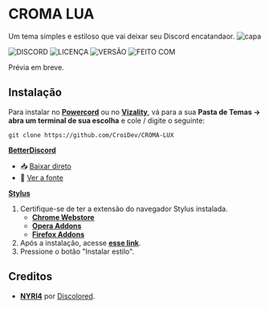 # CROMA LUA

Um tema simples e estiloso que vai deixar seu Discord encatandaor.
![capa](https://github.com/CroiDev/CROMA-LUX/blob/main/ativos/CROMA-LUX.gif) 

![DISCORD](https://img.shields.io/discord/578964738617376769.svg?color=5865F2&label=DISCORD&labelColor=101010&logo=discord&logoColor=5865F2&style=flat-square)
![LICENÇA](https://img.shields.io/github/license/CroiDev/CROMA-LUX?color=C2C2C2&label=LICENÇA&labelColor=101010&style=flat-square)
![VERSÃO](https://img.shields.io/github/v/release/CroiDev/TEMACRO?color=57F287&labelColor=101010&label=VERS%C3%83O&logo=css3&logoColor=57F287&style=flat-square)
![FEITO COM](https://img.shields.io/badge/FEITO%20COM-MAGICA%20✨-orange?labelColor=101010&style=flat-square)

Prévia em breve.

<!--![previa](link da previa)-->

## Instalação

Para instalar no **[Powercord](http://powercord.dev/)** ou no **[Vizality](https://vizality.com/)**, vá para a sua **Pasta de Temas -> abra um terminal de sua escolha** e cole / digite o seguinte:

```
git clone https://github.com/CroiDev/CROMA-LUX
```

**[BetterDiscord](https://betterdiscord.app/)**

<!-- - [Direct Download](https://betterdiscord.net/ghdl?id=3625) -->

- 📥 [Baixar direto](https://github.com/CroiDev/CROMA-LUX/releases/download/1.0.0/CROMA-LUX.theme.css) <!-- link temporario -->
- 📃 [Ver a fonte](https://CroiDev.github.io/CROMA-LUX/cdf/tema/compilado.css)

**[Stylus](https://github.com/openstyles/stylus)**

1. Certifique-se de ter a extensão do navegador Stylus instalada.
   - **[Chrome Webstore](https://chrome.google.com/webstore/detail/stylus/clngdbkpkpeebahjckkjfobafhncgmne)**
   - **[Opera Addons](https://addons.opera.com/pt-br/extensions/details/stylus/)**
   - **[Firefox Addons](https://addons.mozilla.org/pt-BR/firefox/addon/styl-us/)**
2. Após a instalação, acesse **[esse link](https://CroiDev.github.io/CROMA-LUX/cdf/tema/CROMA-LUX.user.css)**.
3. Pressione o botão "Instalar estilo".

## Creditos

- **[NYRI4](https://github.com/NYRI4)** por [Discolored](https://github.com/NYRI4/Discolored).

